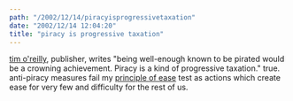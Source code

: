 ```yaml
---
path: "/2002/12/14/piracyisprogressivetaxation" 
date: "2002/12/14 12:04:20" 
title: "piracy is progressive taxation" 
---
```

<p><a href="http://www.openp2p.com/pub/a/p2p/2002/12/11/piracy.html">tim o'reilly</a>, publisher, writes "being well-enough known to be pirated would be a crowning achievement. Piracy is a kind of progressive taxation." true. anti-piracy measures fail my <a href="http://weblog.randomchaos.com/index.php?date=2002-11-28&amp;title=the+principle+of+ease">principle of ease</a> test as actions which create ease for very few and difficulty for the rest of us.</p>